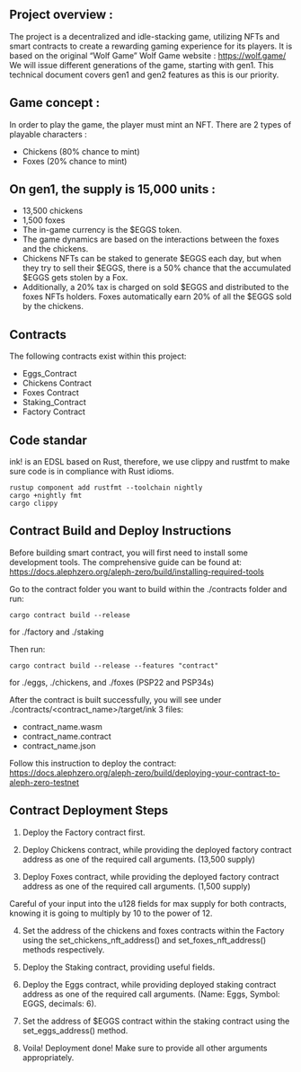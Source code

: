 ## Project overview :

The project is a decentralized and idle-stacking game, utilizing NFTs and smart contracts to create a rewarding gaming experience for its players. It is based on the original “Wolf Game”
Wolf Game website : https://wolf.game/
We will issue different generations of the game, starting with gen1. This technical
document covers gen1 and gen2 features as this is our priority.

## Game concept :

In order to play the game, the player must mint an NFT.
There are 2 types of playable characters :

- Chickens (80% chance to mint)
- Foxes (20% chance to mint)

## On gen1, the supply is 15,000 units :

- 13,500 chickens
- 1,500 foxes
- The in-game currency is the $EGGS token.
- The game dynamics are based on the interactions between the foxes and the chickens.
- Chickens NFTs can be staked to generate $EGGS each day, but when they try to sell their $EGGS, there is a 50% chance that the accumulated $EGGS gets stolen by a Fox.
- Additionally, a 20% tax is charged on sold $EGGS and distributed to the foxes NFTs holders.
  Foxes automatically earn 20% of all the $EGGS sold by the chickens.

## Contracts

The following contracts exist within this project:

- Eggs_Contract
- Chickens Contract
- Foxes Contract
- Staking_Contract
- Factory Contract

## Code standar

ink! is an EDSL based on Rust, therefore, we use clippy and rustfmt to make sure code is in compliance with Rust idioms.

```
rustup component add rustfmt --toolchain nightly
cargo +nightly fmt
cargo clippy
```

## Contract Build and Deploy Instructions

Before building smart contract, you will first need to install some development tools. The comprehensive guide can be found at: https://docs.alephzero.org/aleph-zero/build/installing-required-tools

Go to the contract folder you want to build within the ./contracts folder and run:

```
cargo contract build --release
```

for ./factory and ./staking

Then run:

```
cargo contract build --release --features "contract"
```

for ./eggs, ./chickens, and ./foxes (PSP22 and PSP34s)


After the contract is built successfully, you will see under ./contracts/<contract_name>/target/ink 3 files:

- contract_name.wasm
- contract_name.contract
- contract_name.json

Follow this instruction to deploy the contract:
https://docs.alephzero.org/aleph-zero/build/deploying-your-contract-to-aleph-zero-testnet

## Contract Deployment Steps

1. Deploy the Factory contract first.

2. Deploy Chickens contract, while providing the deployed factory contract address as one of the required call arguments. (13,500 supply)

3. Deploy Foxes contract, while providing the deployed factory contract address as one of the required call arguments. (1,500 supply)

Careful of your input into the u128 fields for max supply for both contracts, knowing it is going to multiply by 10 to the power of 12.

4. Set the address of the chickens and foxes contracts within the Factory using the set_chickens_nft_address() and set_foxes_nft_address() methods respectively.

5. Deploy the Staking contract, providing useful fields.

6. Deploy the Eggs contract, while providing deployed staking contract address as one of the required call arguments. (Name: Eggs, Symbol: EGGS, decimals: 6).

7. Set the address of $EGGS contract within the staking contract using the set_eggs_address() method.

8. Voila! Deployment done! Make sure to provide all other arguments appropriately.
